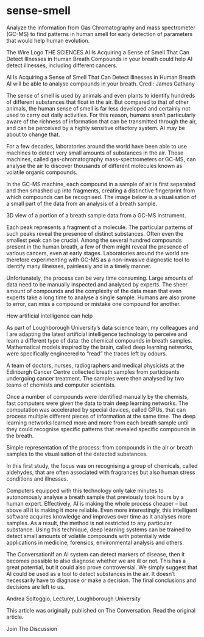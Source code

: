# sense-smell
Analyze the information from Gas Chromatography and mass spectrometer (GC-MS) to find patterns in human smell for early detection of parameters that would help human evolution.


The Wire Logo
THE SCIENCES
AI Is Acquiring a Sense of Smell That Can Detect Illnesses in Human Breath
Compounds in your breath could help AI detect illnesses, including different cancers.

AI Is Acquiring a Sense of Smell That Can Detect Illnesses in Human Breath
AI will be able to analyse compounds in your breath. 
Credi: James Gathany

The sense of smell is used by animals and even plants to identify hundreds of different substances that float in the air. But compared to that of other animals, the human sense of smell is far less developed and certainly not used to carry out daily activities. For this reason, humans aren’t particularly aware of the richness of information that can be transmitted through the air, and can be perceived by a highly sensitive olfactory system. AI may be about to change that.

For a few decades, laboratories around the world have been able to use machines to detect very small amounts of substances in the air. Those machines, called gas-chromatography mass-spectrometers or GC-MS, can analyse the air to discover thousands of different molecules known as volatile organic compounds.

In the GC-MS machine, each compound in a sample of air is first separated and then smashed up into fragments, creating a distinctive fingerprint from which compounds can be recognised. The image below is a visualisation of a small part of the data from an analysis of a breath sample.


3D view of a portion of a breath sample data from a GC-MS instrument.

Each peak represents a fragment of a molecule. The particular patterns of such peaks reveal the presence of distinct substances. Often even the smallest peak can be crucial. Among the several hundred compounds present in the human breath, a few of them might reveal the presence of various cancers, even at early stages. Laboratories around the world are therefore experimenting with GC-MS as a non-invasive diagnostic tool to identify many illnesses, painlessly and in a timely manner.

Unfortunately, the process can be very time consuming. Large amounts of data need to be manually inspected and analysed by experts. The sheer amount of compounds and the complexity of the data mean that even experts take a long time to analyse a single sample. Humans are also prone to error, can miss a compound or mistake one compound for another.

How artificial intelligence can help

As part of Loughborough University’s data science team, my colleagues and I are adapting the latest artificial intelligence technology to perceive and learn a different type of data: the chemical compounds in breath samples. Mathematical models inspired by the brain, called deep learning networks, were specifically engineered to “read” the traces left by odours.

A team of doctors, nurses, radiographers and medical physicists at the Edinburgh Cancer Centre collected breath samples from participants undergoing cancer treatment. The samples were then analysed by two teams of chemists and computer scientists.

Once a number of compounds were identified manually by the chemists, fast computers were given the data to train deep learning networks. The computation was accelerated by special devices, called GPUs, that can process multiple different pieces of information at the same time. The deep learning networks learned more and more from each breath sample until they could recognise specific patterns that revealed specific compounds in the breath.


Simple representation of the process: from compounds in the air or breath samples to the visualisation of the detected substances.

In this first study, the focus was on recognising a group of chemicals, called aldehydes, that are often associated with fragrances but also human stress conditions and illnesses.

Computers equipped with this technology only take minutes to autonomously analyse a breath sample that previously took hours by a human expert. Effectively, AI is making the whole process cheaper – but above all it is making it more reliable. Even more interestingly, this intelligent software acquires knowledge and improves over time as it analyses more samples. As a result, the method is not restricted to any particular substance. Using this technique, deep learning systems can be trained to detect small amounts of volatile compounds with potentially wide applications in medicine, forensics, environmental analysis and others.

The ConversationIf an AI system can detect markers of disease, then it becomes possible to also diagnose whether we are ill or not. This has a great potential, but it could also prove controversial. We simply suggest that AI could be used as a tool to detect substances in the air. It doesn’t necessarily have to diagnose or make a decision. The final conclusions and decisions are left to us.

Andrea Soltoggio, Lecturer, Loughborough University

This article was originally published on The Conversation. Read the original article.


Join The Discussion
